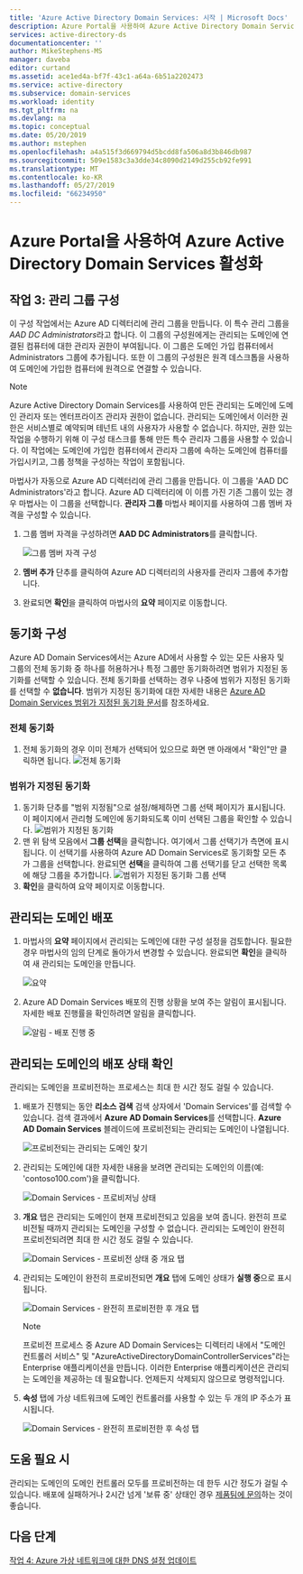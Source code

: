 ```yaml
---
title: 'Azure Active Directory Domain Services: 시작 | Microsoft Docs'
description: Azure Portal을 사용하여 Azure Active Directory Domain Services 활성화
services: active-directory-ds
documentationcenter: ''
author: MikeStephens-MS
manager: daveba
editor: curtand
ms.assetid: ace1ed4a-bf7f-43c1-a64a-6b51a2202473
ms.service: active-directory
ms.subservice: domain-services
ms.workload: identity
ms.tgt_pltfrm: na
ms.devlang: na
ms.topic: conceptual
ms.date: 05/20/2019
ms.author: mstephen
ms.openlocfilehash: a4a515f3d669794d5bcdd8fa506a8d3b846db987
ms.sourcegitcommit: 509e1583c3a3dde34c8090d2149d255cb92fe991
ms.translationtype: MT
ms.contentlocale: ko-KR
ms.lasthandoff: 05/27/2019
ms.locfileid: "66234950"
---
```

# <a name="enable-azure-active-directory-domain-services-using-the-azure-portal"></a>Azure Portal을 사용하여 Azure Active Directory Domain Services 활성화

## <a name="task-3-configure-administrative-group"></a>작업 3: 관리 그룹 구성

이 구성 작업에서는 Azure AD 디렉터리에 관리 그룹을 만듭니다. 이 특수 관리 그룹을 *AAD DC Administrators*라고 합니다. 이 그룹의 구성원에게는 관리되는 도메인에 연결된 컴퓨터에 대한 관리자 권한이 부여됩니다. 이 그룹은 도메인 가입 컴퓨터에서 Administrators 그룹에 추가됩니다. 또한 이 그룹의 구성원은 원격 데스크톱을 사용하여 도메인에 가입한 컴퓨터에 원격으로 연결할 수 있습니다.

> [!NOTE]
> Azure Active Directory Domain Services를 사용하여 만든 관리되는 도메인에 도메인 관리자 또는 엔터프라이즈 관리자 권한이 없습니다. 관리되는 도메인에서 이러한 권한은 서비스별로 예약되며 테넌트 내의 사용자가 사용할 수 없습니다. 하지만, 권한 있는 작업을 수행하기 위해 이 구성 태스크를 통해 만든 특수 관리자 그룹을 사용할 수 있습니다. 이 작업에는 도메인에 가입한 컴퓨터에서 관리자 그룹에 속하는 도메인에 컴퓨터를 가입시키고, 그룹 정책을 구성하는 작업이 포함됩니다.
>

마법사가 자동으로 Azure AD 디렉터리에 관리 그룹을 만듭니다. 이 그룹을 'AAD DC Administrators'라고 합니다. Azure AD 디렉터리에 이 이름 가진 기존 그룹이 있는 경우 마법사는 이 그룹을 선택합니다. **관리자 그룹** 마법사 페이지를 사용하여 그룹 멤버 자격을 구성할 수 있습니다.

1. 그룹 멤버 자격을 구성하려면 **AAD DC Administrators**를 클릭합니다.

    ![그룹 멤버 자격 구성](./media/getting-started/domain-services-blade-admingroup.png)

2. **멤버 추가** 단추를 클릭하여 Azure AD 디렉터리의 사용자를 관리자 그룹에 추가합니다.

3. 완료되면 **확인**을 클릭하여 마법사의 **요약** 페이지로 이동합니다.

## <a name="configure-synchronization"></a>동기화 구성

Azure AD Domain Services에서는 Azure AD에서 사용할 수 있는 모든 사용자 및 그룹의 전체 동기화 중 하나를 허용하거나 특정 그룹만 동기화하려면 범위가 지정된 동기화를 선택할 수 있습니다. 전체 동기화를 선택하는 경우 나중에 범위가 지정된 동기화를 선택할 수 **없습니다**. 범위가 지정된 동기화에 대한 자세한 내용은 [Azure AD Domain Services 범위가 지정된 동기화 문서](scoped-synchronization.md)를 참조하세요.

### <a name="full-synchronization"></a>전체 동기화

1. 전체 동기화의 경우 이미 전체가 선택되어 있으므로 화면 맨 아래에서 "확인"만 클릭하면 됩니다.
    ![전체 동기화](./media/active-directory-domain-services-admin-guide/create-sync-all.PNG)

### <a name="scoped-synchronization"></a>범위가 지정된 동기화

1. 동기화 단추를 "범위 지정됨"으로 설정/해제하면 그룹 선택 페이지가 표시됩니다. 이 페이지에서 관리형 도메인에 동기화되도록 이미 선택된 그룹을 확인할 수 있습니다.
    ![범위가 지정된 동기화](media/active-directory-domain-services-admin-guide/create-sync-scoped.PNG)
2. 맨 위 탐색 모음에서 **그룹 선택**을 클릭합니다. 여기에서 그룹 선택기가 측면에 표시됩니다. 이 선택기를 사용하여 Azure AD Domain Services로 동기화할 모든 추가 그룹을 선택합니다. 완료되면 **선택**을 클릭하여 그룹 선택기를 닫고 선택한 목록에 해당 그룹을 추가합니다.
    ![범위가 지정된 동기화 그룹 선택](media/active-directory-domain-services-admin-guide/create-sync-scoped-groupselect.PNG)
3. **확인**을 클릭하여 요약 페이지로 이동합니다.

## <a name="deploy-your-managed-domain"></a>관리되는 도메인 배포

1. 마법사의 **요약** 페이지에서 관리되는 도메인에 대한 구성 설정을 검토합니다. 필요한 경우 마법사의 임의 단계로 돌아가서 변경할 수 있습니다. 완료되면 **확인**을 클릭하여 새 관리되는 도메인을 만듭니다.

    ![요약](./media/getting-started/domain-services-blade-summary.png)

2. Azure AD Domain Services 배포의 진행 상황을 보여 주는 알림이 표시됩니다. 자세한 배포 진행률을 확인하려면 알림을 클릭합니다.

    ![알림 - 배포 진행 중](./media/getting-started/domain-services-blade-deployment-in-progress.png)

## <a name="check-the-deployment-status-of-your-managed-domain"></a>관리되는 도메인의 배포 상태 확인

관리되는 도메인을 프로비전하는 프로세스는 최대 한 시간 정도 걸릴 수 있습니다.

1. 배포가 진행되는 동안 **리소스 검색** 검색 상자에서 'Domain Services'를 검색할 수 있습니다. 검색 결과에서 **Azure AD Domain Services**를 선택합니다. **Azure AD Domain Services** 블레이드에 프로비전되는 관리되는 도메인이 나열됩니다.

    ![프로비전되는 관리되는 도메인 찾기](./media/getting-started/domain-services-provisioning-state-find-resource.png)

2. 관리되는 도메인에 대한 자세한 내용을 보려면 관리되는 도메인의 이름(예: 'contoso100.com')을 클릭합니다.

    ![Domain Services - 프로비저닝 상태](./media/getting-started/domain-services-provisioning-state.png)

3. **개요** 탭은 관리되는 도메인이 현재 프로비전되고 있음을 보여 줍니다. 완전히 프로비전될 때까지 관리되는 도메인을 구성할 수 없습니다. 관리되는 도메인이 완전히 프로비전되려면 최대 한 시간 정도 걸릴 수 있습니다.

    ![Domain Services - 프로비전 상태 중 개요 탭](./media/getting-started/domain-services-provisioning-state-details.png)

4. 관리되는 도메인이 완전히 프로비전되면 **개요** 탭에 도메인 상태가 **실행 중**으로 표시됩니다.

    ![Domain Services - 완전히 프로비전한 후 개요 탭](./media/getting-started/domain-services-provisioned.png)
    >[!NOTE]
    >프로비전 프로세스 중 Azure AD Domain Services는 디렉터리 내에서 "도메인 컨트롤러 서비스" 및 "AzureActiveDirectoryDomainControllerServices"라는 Enterprise 애플리케이션을 만듭니다. 이러한 Enterprise 애플리케이션은 관리되는 도메인을 제공하는 데 필요합니다. 언제든지 삭제되지 않으므로 명령적입니다.
    >

5. **속성** 탭에 가상 네트워크에 도메인 컨트롤러를 사용할 수 있는 두 개의 IP 주소가 표시됩니다.

    ![Domain Services - 완전히 프로비전한 후 속성 탭](./media/getting-started/domain-services-provisioned-properties.png)

## <a name="need-help"></a>도움 필요 시

관리되는 도메인의 도메인 컨트롤러 모두를 프로비전하는 데 한두 시간 정도가 걸릴 수 있습니다. 배포에 실패하거나 2시간 넘게 '보류 중' 상태인 경우 [제품팀에 문의](contact-us.md)하는 것이 좋습니다.

## <a name="next-step"></a>다음 단계

[작업 4: Azure 가상 네트워크에 대한 DNS 설정 업데이트](active-directory-ds-getting-started-dns.md)
